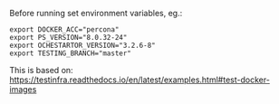Before running set environment variables, eg.:
```
export DOCKER_ACC="percona"
export PS_VERSION="8.0.32-24"
export OCHESTARTOR_VERSION="3.2.6-8"
export TESTING_BRANCH="master"
```

This is based on:
https://testinfra.readthedocs.io/en/latest/examples.html#test-docker-images
